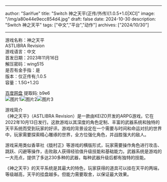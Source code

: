 
---
author: "SanYue"
title: "Switch 神之天平(正传/外传)[1.0.5+1.0|XCI]"
image: "/img/a80e44e9ecc854d4.jpg"
draft: false
date: 2024-10-30
description: "Switch 神之天平"
tags: ["中文","平台","动作"]
archives: ["2024/10/30"]

---

游戏名称：神之天平   
ASTLIBRA Revision    
游戏语言：中文  
首发日期：2023年11月16日  
解压密码：wing515  
是否有金手指：是  
版本：仅正传有;1.0.5   
容量：1.5G+1.2G

[百度网盘](https://pan.baidu.com/s/1dmKP9dPAlsPT9Gy9XlHlTg) 提取码: b9e6  
![图片1](/img/860d42c1925be90.webp)![图片2](/img/36f8b2f9d6.webp)![图片3](/img/42ad1d416.webp)  

游戏简介  
《神之天平》（ASTLIBRA Revision）是一款由KEIZO开发的ARPG游戏，它在2022年10月13日发行。这款游戏以其深度的角色定制、丰富的武器系统和独特的天平系统而受到玩家的好评。游戏的背景设定在一个需要与时间和命运对抗的世界中，玩家需要探索精心雕琢的世界，全方位强化角色，并战胜强大的敌人。

游戏采用类似香草社《胧村正》等游戏的横版形式，玩家需要操作角色进行攻击、跳跃、闪避等操作，击败敌人获得经验值升级技能和基础能力。武器系统是游戏的一大亮点，提供了多达230多种的武器，每种武器升级后都有独特的技能。

《神之天平》的天平系统是其最大的特色，玩家获得的道具可以挂在天平的两端，等级越高，天平的挂盘越多。但能力需要取舍，以保证最大效果。
